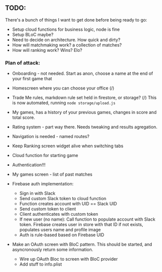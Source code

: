 ## TODO:
There's a bunch of things I want to get done before being ready to go:

* Setup cloud functions for business logic, node is fine
* Setup BLoC maybe? 
* Need to decide on architecture. How quick and dirty? 
* How will matchmaking work? a collection of matches?
* How will ranking work? Wins? Elo?

### Plan of attack:
* Onboarding - not needed. Start as anon, choose a name at the end of your first game that 
* Homescreen where you can choose your office (/)
* Trade Me rules, markdown rule set held in firestore, or storage? (/) This is now automated, running `node storage/upload.js`
* My games, has a history of your previous games, changes in score and total score.
* Rating system - part way there. Needs tweaking and results agregation.

* Navigation is needed - named routes?
* Keep Ranking screen widget alive when switching tabs
* Cloud function for starting game
* Authentication!!!
* My games screen - list of past matches


* Firebase auth implementation:
  * Sign in with Slack
  * Send custom Slack token to cloud function
  * Function creates account with UID == Slack UID
  * Send custom token to client
  * Client authenticates with custom token
  * If new user (no name): Call function to populate account with Slack token. Firebase creates user in store with that ID if not exists, populates users name and profile image
  * Auth is rule-based based on Firebase UID

* Make an OAuth screen with BloC pattern. This should be started, and asyncronously return some information. 
  * Wire up OAuth Bloc to screen with BloC provider
  * Add stuff to info.plist

